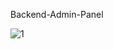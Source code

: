 Backend-Admin-Panel


![1](https://user-images.githubusercontent.com/58485174/97115855-8ce45300-1723-11eb-8869-3f894e216d9f.jpg)
